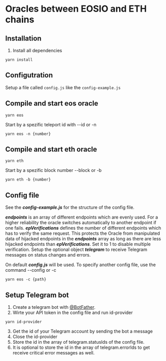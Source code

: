 # Oracles between EOSIO and ETH chains


## Installation
1. Install all dependencies
```
yarn install
```
## Configutration
Setup a file called `config.js` like the `config-example.js`

## Compile and start eos oracle
```
yarn eos
```
Start by a spezific teleport id with --id or -n

```
yarn eos -n {number}
```
## Compile and start eth oracle

```
yarn eth
```
Start by a spezific block number --block or -b

```
yarn eth -b {number}
```
## Config file
See the ***config-example.js*** for the structure of the config file.

***endpoints*** is an array of different endpoints which are evenly used. For a higher reliability the oracle switches automatically to another endpoint if one fails. ***epVerifications*** defines the number of different endpoints which has to verify the same request. This protects the Oracle from manipulated data of hijacked endpoints in the ***endpoints*** array as long as there are less hijacked endpoints than ***epVerifications***. Set it to 1 to disable multiple verification.
Setup the optional object ***telegram*** to receive Telegram messages on status changes and errors. 

On default ***config.js*** will be used. To specify another config file, use the command --config or -c 
```
yarn eos -c {path}
```

## Setup Telegram bot
1. Create a telegram bot with [@BotFather](https://core.telegram.org/bots). 
2. Wirte your API token in the config file and run id-provider
```
yarn id-provider
```
3. Get the id of your Telegram account by sending the bot a message
4. Close the id-provider
5. Store the id in the array of telegram.statusIds of the config file.
6. It is optional to store the id in the array of telegram.errorIds to get receive critical error messages as well.